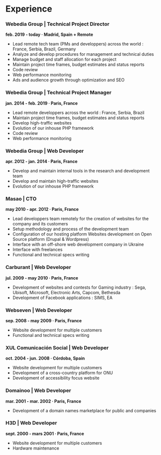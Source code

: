 # Experience

### Webedia Group | Technical Project Director

**feb. 2019 - today · Madrid, Spain + Remote**

* Lead remote tech team (PMs and developpers) across the world : France, Serbia, Brazil, Germany
* Analyze and develop procedures for management and technical duties
* Manage budget and staff allocation for each project
* Maintain project time frames, budget estimates and status reports
* Code review
* Web performance monitoring
* Ads and audience growth through optimization and SEO

### Webedia Group | Technical Project Manager

**jan. 2014 - feb. 2019 · Paris, France**

* Lead remote developpers across the world : France, Serbia, Brazil
* Maintain project time frames, budget estimates and status reports
* Develop high-traffic websites
* Evolution of our inhouse PHP framework
* Code review
* Web performance monitoring

### Webedia Group | **Web Developer**

**apr. 2012 - jan. 2014 · Paris, France**

* Develop and maintain internal tools in the research and development team
* Develop and maintain high-traffic websites
* Evolution of our inhouse PHP framework

### Masao | CTO

**may 2010 - apr. 2012 · Paris, France**

* Lead developpers team remotely for the creation of websites for the company and its customers
* Setup methodology and process of the development team
* Configuration of our hosting platform Websites development on Open Source platform (Drupal & Wordpress)
* Interface with an off-shore web development company in Ukraine
* Interface with freelances
* Functional and technical specs writing

### Carburant | Web Developer

**jul. 2009 - may 2010 · Paris, France**

* Development of websites and contests for Gaming industry : Sega, Ubisoft, Microsoft, Electronic Arts, Capcom, Bethesda
* Development of Facebook applications : SIMS, EA

### **Webseven | Web Developer**

**sep. 2008 - may 2009 · Paris, France**

* Website development for multiple customers
* Functional and technical specs writing

### XUL Comunicación Social **| Web Developer**

**oct. 2004 - jun. 2008 · Córdoba, Spain**&#x20;

* Website development for multiple customers
* Development of a cross-country platform for ONU
* Development of accessibility focus website

### Domainoo | Web Developer

**mar. 2001 - mar. 2002 · Paris, France**

* Development of a domain names marketplace for public  and companies

### H3D | Web Developer

**sept. 2000 - mars 2001 · Paris, France**

* Website development for multiple customers
* Hardware maintenance
